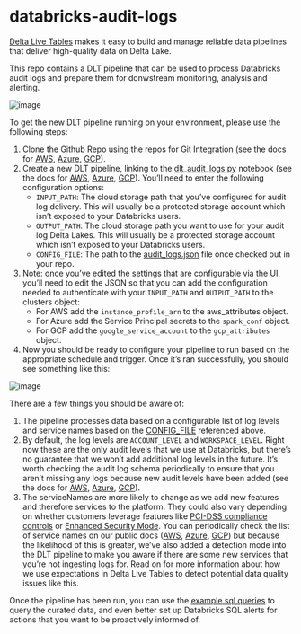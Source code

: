 # databricks-audit-logs

[Delta Live Tables](https://databricks.com/product/delta-live-tables) makes it easy to build and manage reliable data pipelines that deliver high-quality data on Delta Lake.

This repo contains a DLT pipeline that can be used to process Databricks audit logs and prepare them for donwstream monitoring, analysis and alerting.

![image](https://user-images.githubusercontent.com/43955924/159453039-c8e5a653-c8dc-4353-84ce-3b22c984b2cf.png)

To get the new DLT pipeline running on your environment, please use the following steps:

1. Clone the Github Repo using the repos for Git Integration (see the docs for [AWS](https://docs.databricks.com/repos/index.html), [Azure](https://docs.microsoft.com/en-us/azure/databricks/repos/), [GCP](https://docs.gcp.databricks.com/repos/index.html)). 
2. Create a new DLT pipeline, linking to the [dlt_audit_logs.py](notebooks/dlt_audit_logs.py) notebook (see the docs for [AWS](https://docs.databricks.com/data-engineering/delta-live-tables/delta-live-tables-ui.html), [Azure](https://docs.microsoft.com/en-us/azure/databricks/data-engineering/delta-live-tables/delta-live-tables-ui), [GCP](https://docs.gcp.databricks.com/data-engineering/delta-live-tables/delta-live-tables-ui.html)). You’ll need to enter the following configuration options:
   * ```INPUT_PATH```: The cloud storage path that you’ve configured for audit log delivery. This will usually be a protected storage account which isn’t exposed to your Databricks users.
   * ```OUTPUT_PATH```: The cloud storage path you want to use for your audit log Delta Lakes. This will usually be a protected storage account which isn’t exposed to your Databricks users.
   * ```CONFIG_FILE```: The path to the [audit_logs.json](configuration/audit_logs.json) file once checked out in your repo. 
3. Note: once you’ve edited the settings that are configurable via the UI, you’ll need to edit the JSON so that you can add the configuration needed to authenticate with your ```INPUT_PATH``` and ```OUTPUT_PATH``` to the clusters object:
   * For AWS add the ```instance_profile_arn``` to the aws_attributes object.
   * For Azure add the Service Principal secrets to the ```spark_conf``` object.
   * For GCP add the ```google_service_account``` to the  ```gcp_attributes``` object.
4. Now you should be ready to configure your pipeline to run based on the appropriate schedule and trigger. Once it’s ran successfully, you should see something like this:

![image](https://user-images.githubusercontent.com/43955924/159453365-f8c0045d-45bb-46cf-a1ab-6b92ac640e3a.png)

There are a few things you should be aware of:

1. The pipeline processes data based on a configurable list of log levels and service names based on the [CONFIG_FILE](configuration/audit_logs.json) referenced above.
2. By default, the log levels are ```ACCOUNT_LEVEL``` and ```WORKSPACE_LEVEL```. Right now these are the only audit levels that we use at Databricks, but there’s no guarantee that we won’t add additional log levels in the future. It’s worth checking the audit log schema periodically to ensure that you aren’t missing any logs because new audit levels have been added (see the docs for [AWS](https://docs.databricks.com/administration-guide/account-settings/audit-logs.html#audit-log-schema), [Azure](https://docs.microsoft.com/en-us/azure/databricks/administration-guide/account-settings/azure-diagnostic-logs#diagnostic-log-schema), [GCP](https://docs.gcp.databricks.com/administration-guide/account-settings-gcp/audit-logs.html#schema-1)).
3. The serviceNames are more likely to change as we add new features and therefore services to the platform. They could also vary depending on whether customers leverage features like [PCI-DSS compliance controls](https://docs.databricks.com/administration-guide/cloud-configurations/aws/pci.html) or [Enhanced Security Mode](https://docs.databricks.com/administration-guide/cloud-configurations/aws/enhanced-security-mode.html). You can periodically check the list of service names on our public docs ([AWS](https://docs.databricks.com/administration-guide/account-settings/audit-logs.html#audit-events), [Azure](https://docs.microsoft.com/en-us/azure/databricks/administration-guide/account-settings/azure-diagnostic-logs#events), [GCP](https://docs.gcp.databricks.com/administration-guide/account-settings-gcp/audit-logs.html#audit-events)) but because the likelihood of this is greater, we’ve also added a detection mode into the DLT pipeline to make you aware if there are some new services that you’re not ingesting logs for. Read on for more information about how we use expectations in Delta Live Tables to detect potential data quality issues like this. 

Once the pipeline has been run, you can use the [example sql queries](https://github.com/andyweaves/databricks-audit-logs/tree/main/sql) to query the curated data, and even better set up Databricks SQL alerts for actions that you want to be proactively informed of.
